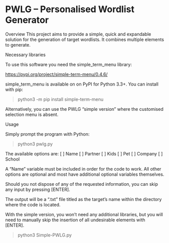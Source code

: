 # PWLG – Personalised Wordlist Generator

Overview
This project aims to provide a simple, quick and expandable solution for the generation of target wordlists. It combines multiple elements to generate.


Necessary libraries

To use this software you need the simple_term_menu library:

https://pypi.org/project/simple-term-menu/0.4.6/

simple_term_menu  is available on on PyPI for Python 3.3+. You can install with pip:

> python3 -m pip install simple-term-menu

Alternatively, you can use the PWLG “simple version” where the customised selection menu is absent.


Usage

Simply prompt the program with Python:

> python3 pwlg.py

The available options are:
[ ] Name 
[ ] Partner
[ ] Kids
[ ] Pet
[ ] Company
[ ] School

A “Name” variable must be included in order for the code to work. All other options are optional and most have additional optional variables themselves.

Should you not dispose of any of the requested information, you can skip any input by pressing [ENTER].

The output will be a “.txt” file titled as the target’s name within the directory where the code is located.

With the simple version, you won’t need any additional libraries, but you will need to manually skip the insertion of all undesirable elements with [ENTER].

> python3 Simple-PWLG.py 
